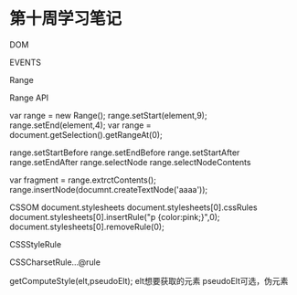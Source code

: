 # 第十周学习笔记
DOM

EVENTS

Range





Range API

var range = new Range();
range.setStart(element,9);
range.setEnd(element,4);
var range = document.getSelection().getRangeAt(0);

range.setStartBefore
range.setEndBefore
range.setStartAfter
range.setEndAfter
range.selectNode
range.selectNodeContents

var fragment = range.extrctContents();
range.insertNode(documnt.createTextNode('aaaa'));


CSSOM
document.stylesheets
document.stylesheets[0].cssRules
document.stylesheets[0].insertRule("p {color:pink;}",0);
document.stylesheets[0].removeRule(0);


CSSStyleRule


CSSCharsetRule...@rule

getComputeStyle(elt,pseudoElt);
elt想要获取的元素
pseudoElt可选，伪元素

